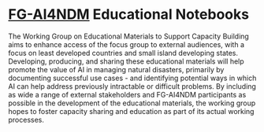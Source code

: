 # [FG-AI4NDM](https://www.itu.int/en/ITU-T/focusgroups/ai4ndm/Pages/default.aspx) Educational Notebooks
The Working Group on Educational Materials to Support Capacity Building aims to enhance access of the focus group to external audiences, with a focus on least developed countries and small island developing states. Developing, producing, and sharing these educational materials will help promote the value of AI in managing natural disasters, primarily by documenting successful use cases - and identifying potential ways in which AI can help address previously intractable or difficult problems. By including as wide a range of external stakeholders and FG-AI4NDM participants as possible in the development of the educational materials, the working group hopes to foster capacity sharing and education as part of its actual working processes.

```{tableofcontents}
```
